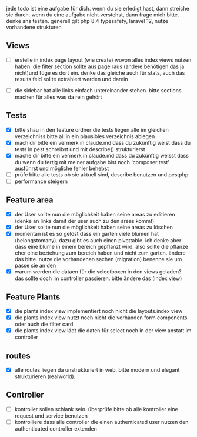 jede todo ist eine aufgabe für dich. wenn du sie erledigt hast, dann streiche sie durch. wenn du eine aufgabe nicht verstehst, dann frage mich bitte.
denke ans testen. generell gilt php 8.4 typesafety, laravel 12, nutze vorhandene strukturen

## Views

- [ ] erstelle in index page layout (wie create) wovon alles index views nutzen haben. die filter section sollte aus page raus (andere benötigen das ja nicht)und füge es dort ein. denke das gleiche auch für stats, auch das results feld sollte extrahiert werden und darein
- [ ] die sidebar hat alle links einfach untereinander stehen. bitte sections machen für alles was da rein gehört


## Tests

- [x] bitte shau in den feature ordner die tests liegen alle im gleichen verzeichniss bitte all in ein plausibles verzeichnis ablegen
- [x] mach dir bitte ein vermerk in claude.md dass du zukünftig weist dass du tests in pest schreibst und mit describe() strukturierst 
- [x] mache dir bitte ein vermerk in claude.md dass du zukünftig weisst dass du wenn du fertig mit meiner aufgabe bist noch 'composer test' ausführst und mögliche fehler behebst
- [ ] prüfe bitte alle tests ob sie aktuell sind, describe benutzen und pestphp
- [ ] performance steigern

## Feature area
- [x] der User sollte nun die möglichkeit haben seine areas zu editieren (denke an links damit der user auch zu den areas kommt)
- [x] der User sollte nun die möglichkeit haben seine areas zu löschen 
- [x] momentan ist es so gelöst dass ein garten viele blumen hat (belongstomany). dazu gibt es auch einen pivottable. ich denke aber dass eine blume in einem bereich gepflanzt wird. also sollte die pflanze eher eine beziehung zum bereich haben und nicht zum garten. ändere das bitte. nutze die vorhandenen sachen (migration) benenne sie um passe sie an den
- [x] warum werden die dataen für die selectboxen in den views geladen? das sollte doch im controller passieren. bitte ändere das (index view)

## Feature Plants
- [x] die plants index view implementiert noch nicht die layouts.index view
- [x] die plants index view nutzt noch nicht die vorhanden form components oder auch die filter card
- [X] die plants index view lädt die daten für select noch in der view anstatt im controller

## routes

- [x] alle routes liegen da unstrukturiert in web. bitte modern und elegant strukturieren (realworld). 

## Controller

- [ ] kontroller sollen schlank sein. überprüfe bitte ob alle kontroller eine request und service benutzen 
- [ ] kontrolliere dass alle controller die einen authenticated user nutzen den authenticated controller extenden
